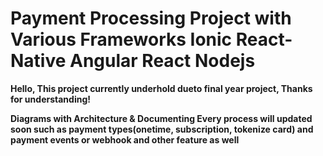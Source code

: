 # Payment Processing Project with Various Frameworks Ionic React-Native Angular React Nodejs

<strong> Hello, This project currently underhold dueto final year project, Thanks for understanding!  </strong> 

<strong> Diagrams with Architecture & Documenting Every process will updated soon such as payment types(onetime, subscription, tokenize card) and payment events or webhook and other feature as well </strong> 


